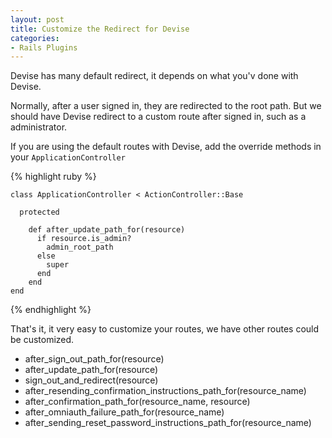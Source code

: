 ```yaml
---
layout: post
title: Customize the Redirect for Devise
categories:
- Rails Plugins
---
```


Devise has many default redirect, it depends on what you'v done with Devise.

Normally, after a user signed in, they are redirected to the root path.
But we should have Devise redirect to a custom route after signed in, such as a administrator.

If you are using the default routes with Devise, add the override methods in your `ApplicationController`

{% highlight ruby %}

    class ApplicationController < ActionController::Base

      protected

        def after_update_path_for(resource)
          if resource.is_admin?
            admin_root_path
          else
            super
          end
        end
    end

{% endhighlight %}

That's it, it very easy to customize your routes, we have other routes could be customized.

* after_sign_out_path_for(resource)
* after_update_path_for(resource)
* sign_out_and_redirect(resource)
* after_resending_confirmation_instructions_path_for(resource_name)
* after_confirmation_path_for(resource_name, resource)
* after_omniauth_failure_path_for(resource_name)
* after_sending_reset_password_instructions_path_for(resource_name)